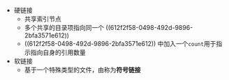 - 硬链接
	- 共享索引节点
	- 多个共享的目录项指向同一个 ((612f2f58-0498-492d-9896-2bfa3571e612))
	- ((612f2f58-0498-492d-9896-2bfa3571e612)) 中加入一个`count`用于指示指向自身的引用数量
- 软链接
	- 基于一个特殊类型的文件，由称为**符号链接**